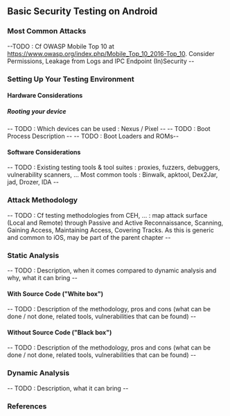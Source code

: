 ## Basic Security Testing on Android

### Most Common Attacks
--TODO : Cf OWASP Mobile Top 10 at https://www.owasp.org/index.php/Mobile_Top_10_2016-Top_10. Consider Permissions, Leakage from Logs and IPC Endpoint (In)Security --

### Setting Up Your Testing Environment
#### Hardware Considerations
##### Rooting your device
-- TODO : Which devices can be used : Nexus / Pixel --
-- TODO : Boot Process Description --
-- TODO : Boot Loaders and ROMs--

#### Software Considerations
-- TODO : Existing testing tools & tool suites : proxies, fuzzers, debuggers, vulnerability scanners, ... Most common tools : Binwalk, apktool, Dex2Jar, jad, Drozer, IDA --

### Attack Methodology
-- TODO : Cf testing methodologies from CEH, ... : map attack surface (Local and Remote) through Passive and Active Reconnaissance, Scanning, Gaining Access, Maintaining Access, Covering Tracks. As this is generic and common to iOS, may be part of the parent chapter --

### Static Analysis
-- TODO : Description, when it comes compared to dynamic analysis and why, what it can bring --
#### With Source Code ("White box")
-- TODO : Description of the methodology, pros and cons (what can be done / not done, related tools, vulnerabilities that can be found) --

#### Without Source Code ("Black box")
-- TODO : Description of the methodology, pros and cons (what can be done / not done, related tools, vulnerabilities that can be found) --

### Dynamic Analysis
-- TODO : Description, what it can bring --

### References
